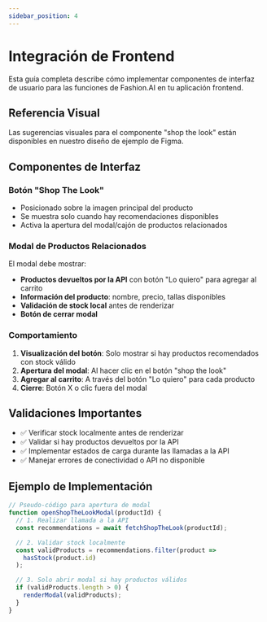 ```yaml
---
sidebar_position: 4
---
```


# Integración de Frontend

Esta guía completa describe cómo implementar componentes de interfaz de usuario para las funciones de Fashion.AI en tu aplicación frontend.

## Referencia Visual

Las sugerencias visuales para el componente "shop the look" están disponibles en nuestro diseño de ejemplo de Figma.

## Componentes de Interfaz

### Botón "Shop The Look"

- Posicionado sobre la imagen principal del producto
- Se muestra solo cuando hay recomendaciones disponibles
- Activa la apertura del modal/cajón de productos relacionados

### Modal de Productos Relacionados

El modal debe mostrar:

- **Productos devueltos por la API** con botón "Lo quiero" para agregar al carrito
- **Información del producto**: nombre, precio, tallas disponibles
- **Validación de stock local** antes de renderizar
- **Botón de cerrar modal**

### Comportamiento

1. **Visualización del botón**: Solo mostrar si hay productos recomendados con stock válido
2. **Apertura del modal**: Al hacer clic en el botón "shop the look"
3. **Agregar al carrito**: A través del botón "Lo quiero" para cada producto
4. **Cierre**: Botón X o clic fuera del modal

## Validaciones Importantes

- ✅ Verificar stock localmente antes de renderizar
- ✅ Validar si hay productos devueltos por la API
- ✅ Implementar estados de carga durante las llamadas a la API
- ✅ Manejar errores de conectividad o API no disponible

## Ejemplo de Implementación

```javascript
// Pseudo-código para apertura de modal
function openShopTheLookModal(productId) {
  // 1. Realizar llamada a la API
  const recommendations = await fetchShopTheLook(productId);

  // 2. Validar stock localmente
  const validProducts = recommendations.filter(product =>
    hasStock(product.id)
  );

  // 3. Solo abrir modal si hay productos válidos
  if (validProducts.length > 0) {
    renderModal(validProducts);
  }
}
```
